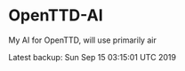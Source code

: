 # OpenTTD-AI
My AI for OpenTTD, will use primarily air

Latest backup: Sun Sep 15 03:15:01 UTC 2019
